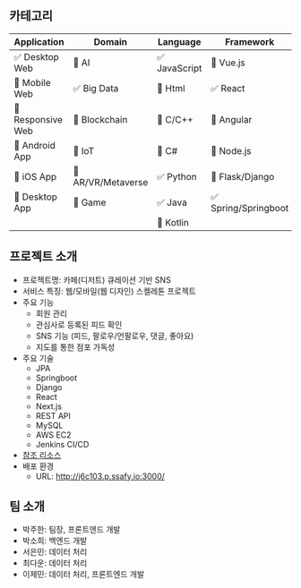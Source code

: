 ## 카테고리

| Application | Domain | Language | Framework |
| ---- | ---- | ---- | ---- |
| :white_check_mark: Desktop Web | :black_square_button: AI | :white_check_mark: JavaScript | :black_square_button: Vue.js |
| :black_square_button: Mobile Web | :white_check_mark: Big Data | :black_square_button: Html | :white_check_mark: React |
| :black_square_button: Responsive Web | :black_square_button: Blockchain | :black_square_button: C/C++ | :black_square_button: Angular |
| :black_square_button: Android App | :black_square_button: IoT | :black_square_button: C# | :black_square_button: Node.js |
| :black_square_button: iOS App | :black_square_button: AR/VR/Metaverse | :white_check_mark: Python | :black_square_button: Flask/Django |
| :black_square_button: Desktop App | :black_square_button: Game | :white_check_mark: Java | :white_check_mark: Spring/Springboot |
| | | :black_square_button: Kotlin | |

<!-- 필수 항목 -->

## 프로젝트 소개

* 프로젝트명: 카페(디저트) 큐레이션 기반 SNS
* 서비스 특징: 웹/모바일(웹 디자인) 스켈레톤 프로젝트
* 주요 기능
  - 회원 관리
  - 관심사로 등록된 피드 확인
  - SNS 기능 (피드, 팔로우/언팔로우, 댓글, 좋아요)
  - 지도를 통한 점포 가독성
* 주요 기술
  - JPA
  - Springboot
  - Django
  - React
  - Next.js
  - REST API
  - MySQL
  - AWS EC2
  - Jenkins CI/CD
* [참조 리소스](#참고사이트)
* 배포 환경
  - URL: http://j6c103.p.ssafy.io:3000/

<!-- 자유 양식 -->

## 팀 소개
* 박주한: 팀장, 프론트엔드 개발
* 박소희: 백엔드 개발 
* 서은민: 데이터 처리
* 최다운: 데이터 처리
* 이제민: 데이터 처리, 프론트엔드 개발
